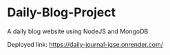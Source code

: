 # Daily-Blog-Project

A daily blog website using NodeJS and MongoDB

Deployed link: https://daily-journal-igse.onrender.com/
